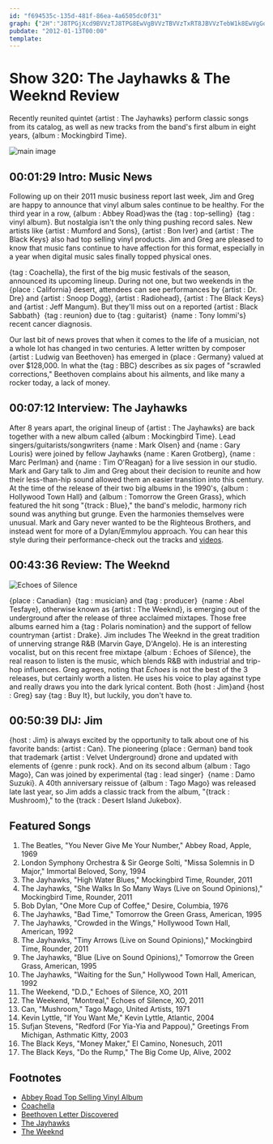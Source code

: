 ```yaml
---
id: "f694535c-135d-481f-86ea-4a6505dc0f31"
graph: {"2H":"J8TPGjXcd9BVVzTJ8TPG8EwVgBVVzTBVVzTxRT8JBVVzTebW1k8EwVgGqFBiGqFBiP60DHGqFBiN1aqE87WahGqFBiBM8V3GqFBiGqFBihV1PF1oM9tdhKaT1oM9tt0FUX3jrd1dhKaTH7IXnt0a3sBGroGt0a3s","C0":"1fY3t2wPzK1fY3tFEFwZ1fY3tpwK3I1fY3tBGs8l1fY3tkjZaH1fY3tjp1rv1fY3tYE0Ud1fY3tj94Ps3ROUnFEFwZ","20O":"HlNfDl82nD86BOvHlNfD3koZSHlNfDHlNfDxdPpYsGwBAxdPpYdtAoaxdPpY97qipX6cfd97qipBHm1G","2CF":"3DA8y7RmUz7RmUzQjTuL7RmUzkYiPo7RmUzwX5sL1YU837RmUz1YU83kYiPoQjTuLkYiPo1YU83PoJWxG6NdZQjTuL"}
pubdate: "2012-01-13T00:00"
template: 
---
```






# Show 320: The Jayhawks & The Weeknd Review

Recently reunited quintet {artist : The Jayhawks} perform classic songs from its catalog, as well as new tracks from the band's first album in eight years, {album : Mockingbird Time}.

![main image](https://static.soundopinions.org/images/2012/jayhawks.jpg)



## 00:01:29 Intro: Music News

Following up on their 2011 music business report last week, Jim and Greg are happy to announce that vinyl album sales continue to be healthy. For the third year in a row, {album : Abbey Road}was the {tag : top-selling}  {tag : vinyl album}. But nostalgia isn't the only thing pushing record sales. New artists like {artist : Mumford and Sons}, {artist : Bon Iver} and {artist : The Black Keys} also had top selling vinyl products. Jim and Greg are pleased to know that music fans continue to have affection for this format, especially in a year when digital music sales finally topped physical ones.

{tag : Coachella}, the first of the big music festivals of the season, announced its upcoming lineup. During not one, but two weekends in the {place : California} desert, attendees can see performances by {artist : Dr. Dre} and {artist : Snoop Dogg}, {artist : Radiohead}, {artist : The Black Keys} and {artist : Jeff Mangum}. But they'll miss out on a reported {artist : Black Sabbath}  {tag : reunion} due to {tag : guitarist}  {name : Tony Iommi's} recent cancer diagnosis.

Our last bit of news proves that when it comes to the life of a musician, not a whole lot has changed in two centuries. A letter written by composer {artist : Ludwig van Beethoven} has emerged in {place : Germany} valued at over $128,000. In what the {tag : BBC} describes as six pages of "scrawled corrections," Beethoven complains about his ailments, and like many a rocker today, a lack of money.



## 00:07:12 Interview: The Jayhawks

After 8 years apart, the original lineup of {artist : The Jayhawks} are back together with a new album called {album : Mockingbird Time}. Lead singers/guitarists/songwriters {name : Mark Olsen} and {name : Gary Louris} were joined by fellow Jayhawks {name : Karen Grotberg}, {name : Marc Perlman} and {name : Tim O'Reagan} for a live session in our studio. Mark and Gary talk to Jim and Greg about their decision to reunite and how their less-than-hip sound allowed them an easier transition into this century. At the time of the release of their two big albums in the 1990's, {album : Hollywood Town Hall} and {album : Tomorrow the Green Grass}, which featured the hit song "{track : Blue}," the band's melodic, harmony rich sound was anything but grunge. Even the harmonies themselves were unusual. Mark and Gary never wanted to be the Righteous Brothers, and instead went for more of a Dylan/Emmylou approach. You can hear this style during their performance-check out the tracks and [videos](http://www.wbez.org/story/live-music-thursday-jayhawks-perform-sound-opinions-95517).



## 00:43:36 Review: The Weeknd

![Echoes of Silence](https://static.soundopinions.org/assets/320/20O0.jpg)

{place : Canadian}  {tag : musician} and {tag : producer}  {name : Abel Tesfaye}, otherwise known as {artist : The Weeknd}, is emerging out of the underground after the release of three acclaimed mixtapes. Those free albums earned him a {tag : Polaris nomination} and the support of fellow countryman {artist : Drake}. Jim includes The Weeknd in the great tradition of unnerving strange R&B (Marvin Gaye, D'Angelo). He is an interesting vocalist, but on this recent free mixtape {album : Echoes of Silence}, the real reason to listen is the music, which blends R&B with industrial and trip-hop influences. Greg agrees, noting that *Echoes* is not the best of the 3 releases, but certainly worth a listen. He uses his voice to play against type and really draws you into the dark lyrical content. Both {host : Jim}and {host : Greg} say {tag : Buy It}, but luckily, you don't have to.



## 00:50:39 DIJ: Jim

{host : Jim} is always excited by the opportunity to talk about one of his favorite bands: {artist : Can}. The pioneering {place : German} band took that trademark {artist : Velvet Underground} drone and updated with elements of {genre : punk rock}. And on its second album {album : Tago Mago}, Can was joined by experimental {tag : lead singer}  {name : Damo Suzuki}. A 40th anniversary reissue of {album : Tago Mago} was released late last year, so Jim adds a classic track from the album, "{track : Mushroom}," to the {track : Desert Island Jukebox}.



## Featured Songs

1. The Beatles, "You Never Give Me Your Number," Abbey Road, Apple, 1969
2. London Symphony Orchestra & Sir George Solti, "Missa Solemnis in D Major," Immortal Beloved, Sony, 1994
3. The Jayhawks, "High Water Blues," Mockingbird Time, Rounder, 2011
4. The Jayhawks, "She Walks In So Many Ways (Live on Sound Opinions)," Mockingbird Time, Rounder, 2011
5. Bob Dylan, "One More Cup of Coffee," Desire, Columbia, 1976
6. The Jayhawks, "Bad Time," Tomorrow the Green Grass, American, 1995
7. The Jayhawks, "Crowded in the Wings," Hollywood Town Hall, American, 1992
8. The Jayhawks, "Tiny Arrows (Live on Sound Opinions)," Mockingbird Time, Rounder, 2011
9. The Jayhawks, "Blue (Live on Sound Opinions)," Tomorrow the Green Grass, American, 1995
10. The Jayhawks, "Waiting for the Sun," Hollywood Town Hall, American, 1992
11. The Weekend, "D.D.," Echoes of Silence, XO, 2011
12. The Weekend, "Montreal," Echoes of Silence, XO, 2011
13. Can, "Mushroom," Tago Mago, United Artists, 1971
14. Kevin Lyttle, "If You Want Me," Kevin Lyttle, Atlantic, 2004
15. Sufjan Stevens, "Redford (For Yia-Yia and Pappou)," Greetings From Michigan, Asthmatic Kitty, 2003
16. The Black Keys, "Money Maker," El Camino, Nonesuch, 2011
17. The Black Keys, "Do the Rump," The Big Come Up, Alive, 2002



## Footnotes

- [Abbey Road Top Selling Vinyl Album](http://www.rollingstone.com/music/news/beatles-abbey-road-is-top-selling-vinyl-album-for-third-year-20120105)
- [Coachella](https://www.coachella.com/lineup/)
- [Beethoven Letter Discovered](http://www.bbc.com/news/entertainment-arts-16510767)
- [The Jayhawks](http://www.jayhawksofficial.com/)
- [The Weeknd](http://www.theweeknd.com/)